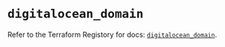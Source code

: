 # `digitalocean_domain`

Refer to the Terraform Registory for docs: [`digitalocean_domain`](https://registry.terraform.io/providers/digitalocean/digitalocean/2.32.0/docs/resources/domain).
